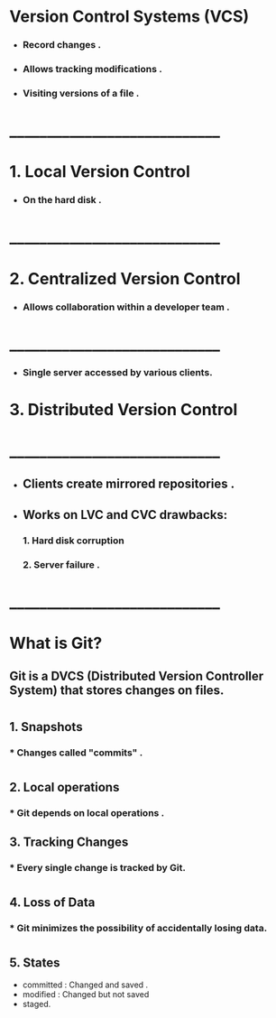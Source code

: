 # **Version Control Systems (VCS)** 

* ###  Record changes .
* ### Allows tracking modifications .
* ###  Visiting versions of a file .
# ____________________________
# 1. Local Version Control
 * ### On the hard disk .
# ____________________________

# 2. Centralized Version Control 

 * ### Allows collaboration within a developer team .
 
 # ____________________________
  * ### Single server accessed by various clients. 
  

# 3. Distributed Version Control
# ____________________________
 * ## Clients create mirrored repositories .
 * ## Works on LVC and CVC drawbacks:
   ### 1. Hard disk corruption 
   ### 2. Server failure .
# ____________________________
  # What is Git?
## Git is a DVCS (Distributed Version Controller System) that stores changes on files.
#          
  ## 1. Snapshots
  ### * Changes called "commits" .
  
#
 ## 2. Local operations
  ### * Git depends on local operations .

 ## 3. Tracking Changes
### * Every single change is tracked by Git.
#

## 4. Loss of Data
### * Git minimizes the possibility of accidentally losing data.

#

## 5. States
 * committed : Changed and saved .
 * modified : Changed but not saved
 * staged.